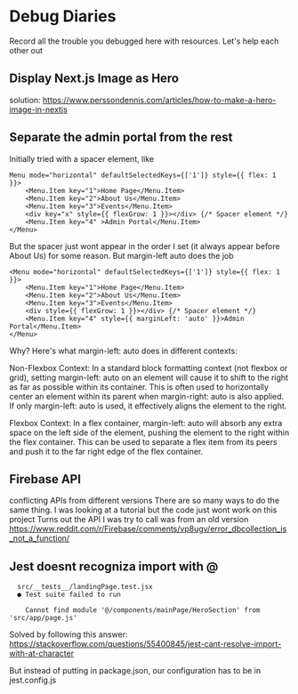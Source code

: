 # Debug Diaries

Record all the trouble you debugged here with resources. Let's help each other out

## Display Next.js Image as Hero

solution:
https://www.perssondennis.com/articles/how-to-make-a-hero-image-in-nextjs

## Separate the admin portal from the rest

Initially tried with a spacer element, like

```
Menu mode="horizontal" defaultSelectedKeys={['1']} style={{ flex: 1 }}>
    <Menu.Item key="1">Home Page</Menu.Item>
    <Menu.Item key="2">About Us</Menu.Item>
    <Menu.Item key="3">Events</Menu.Item>
    <div key="x" style={{ flexGrow: 1 }}></div> {/* Spacer element */}
    <Menu.Item key="4" >Admin Portal</Menu.Item>
</Menu>
```

But the spacer just wont appear in the order I set (it always appear before About Us) for some reason. But margin-left auto does the job

```
<Menu mode="horizontal" defaultSelectedKeys={['1']} style={{ flex: 1 }}>
    <Menu.Item key="1">Home Page</Menu.Item>
    <Menu.Item key="2">About Us</Menu.Item>
    <Menu.Item key="3">Events</Menu.Item>
    <div style={{ flexGrow: 1 }}></div> {/* Spacer element */}
    <Menu.Item key="4" style={{ marginLeft: 'auto' }}>Admin Portal</Menu.Item>
</Menu>
```

Why?
Here's what margin-left: auto does in different contexts:

Non-Flexbox Context: In a standard block formatting context (not flexbox or grid), setting margin-left: auto on an element will cause it to shift to the right as far as possible within its container. This is often used to horizontally center an element within its parent when margin-right: auto is also applied. If only margin-left: auto is used, it effectively aligns the element to the right.

Flexbox Context: In a flex container, margin-left: auto will absorb any extra space on the left side of the element, pushing the element to the right within the flex container. This can be used to separate a flex item from its peers and push it to the far right edge of the flex container.

## Firebase API

conflicting APIs from different versions
There are so many ways to do the same thing. I was looking at a tutorial but the code just wont work on this project
Turns out the API I was try to call was from an old version
https://www.reddit.com/r/Firebase/comments/vp8ugv/error_dbcollection_is_not_a_function/

## Jest doesnt recogniza import with @

```
  src/__tests__/landingPage.test.jsx
  ● Test suite failed to run

    Cannot find module '@/components/mainPage/HeroSection' from 'src/app/page.js'
```

Solved by following this answer:
https://stackoverflow.com/questions/55400845/jest-cant-resolve-import-with-at-character

But instead of putting in package.json, our configuration has to be in jest.config.js
